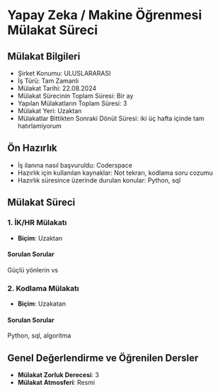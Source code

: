 #  Yapay Zeka / Makine Öğrenmesi Mülakat Süreci

## Mülakat Bilgileri
* Şirket Konumu: ULUSLARARASI
* İş Türü: Tam Zamanlı
* Mülakat Tarihi: 22.08.2024
* Mülakat Sürecinin Toplam Süresi: Bir ay
* Yapılan Mülakatların Toplam Süresi: 3
* Mülakat Yeri: Uzaktan
* Mülakatlar Bittikten Sonraki Dönüt Süresi: iki üç hafta içinde tam hatırlamiyorum

## Ön Hazırlık
* İş ilanına nasıl başvuruldu: Coderspace
* Hazırlık için kullanılan kaynaklar: Not tekrarı, kodlama soru cozumu
* Hazırlık süresince üzerinde durulan konular: Python, sql

## Mülakat Süreci

### 1. İK/HR Mülakatı
* **Biçim**: Uzaktan

#### Sorulan Sorular
Güçlü yönlerin vs

### 2. Kodlama Mülakatı
* **Biçim**: Uzakatan

#### Sorulan Sorular
Python, sql, algoritma

## Genel Değerlendirme ve Öğrenilen Dersler
* **Mülakat Zorluk Derecesi**: 3
* **Mülakat Atmosferi**: Resmi
